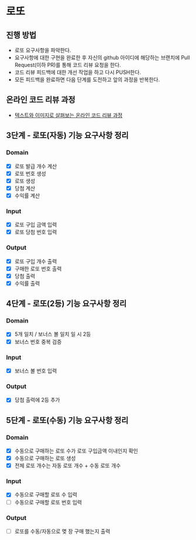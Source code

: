 # 로또

## 진행 방법

* 로또 요구사항을 파악한다.
* 요구사항에 대한 구현을 완료한 후 자신의 github 아이디에 해당하는 브랜치에 Pull Request(이하 PR)를 통해 코드 리뷰 요청을 한다.
* 코드 리뷰 피드백에 대한 개선 작업을 하고 다시 PUSH한다.
* 모든 피드백을 완료하면 다음 단계를 도전하고 앞의 과정을 반복한다.

## 온라인 코드 리뷰 과정

* [텍스트와 이미지로 살펴보는 온라인 코드 리뷰 과정](https://github.com/next-step/nextstep-docs/tree/master/codereview)

## 3단계 - 로또(자동) 기능 요구사항 정리

### Domain

- [X] 로또 발급 개수 계산
- [X] 로또 번호 생성
- [X] 로또 생성
- [X] 당첨 계산
- [X] 수익률 계산

### Input

- [X] 로또 구입 금액 입력
- [X] 로또 당첨 번호 입력

### Output

- [X] 로또 구입 개수 출력
- [X] 구매한 로또 번호 출력
- [X] 당첨 출력
- [X] 수익률 출력

## 4단계 - 로또(2등) 기능 요구사항 정리

### Domain

- [X] 5개 일치 / 보너스 볼 일치 일 시 2등
- [X] 보너스 번호 중복 검증

### Input

- [X] 보너스 볼 번호 입력

### Output

- [X] 당첨 출력에 2등 추가 

## 5단계 - 로또(수동) 기능 요구사항 정리

### Domain

- [X] 수동으로 구매하는 로또 수가 로또 구입금액 이내인지 확인  
- [X] 수동으로 구매하는 로또 생성
- [X] 전체 로또 개수는 자동 로또 개수 + 수동 로또 개수

### Input

- [X] 수동으로 구매할 로또 수 입력
- [ ] 수동으로 구매할 로또 번호 입력

### Output

- [ ] 로또를 수동/자동으로 몆 장 구매 했는지 출력